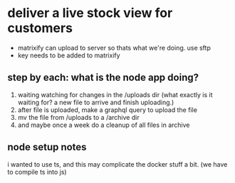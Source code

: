 # deliver a live stock view for customers

- matrixify can upload to server so thats what we're doing. use sftp
- key needs to be added to matrixify

## step by each: what is the node app doing?

1. waiting watching for changes in the /uploads dir (what exactly is it waiting for? a new file to arrive and finish uploading.)
2. after file is uploaded, make a graphql query to upload the file
3. mv the file from /uploads to a /archive dir
4. and maybe once a week do a cleanup of all files in archive

## node setup notes

i wanted to use ts, and this may complicate the docker stuff a bit. (we have to compile ts into js)
